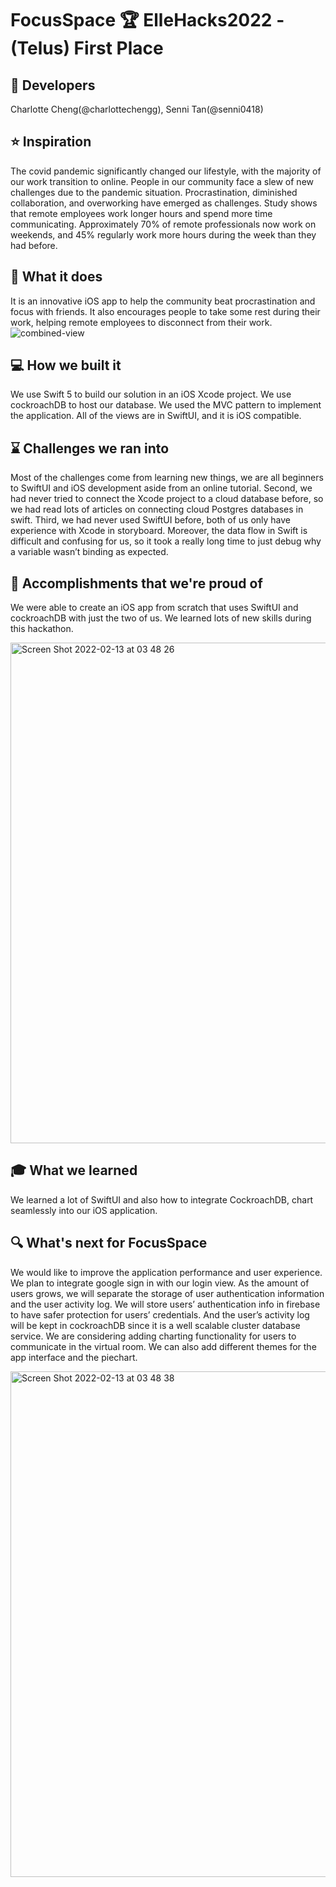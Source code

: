 # FocusSpace :trophy: ElleHacks2022 - (Telus) First Place 

## :woman: Developers
Charlotte Cheng(@charlottechengg), Senni Tan(@senni0418)

## :star: Inspiration
The covid pandemic significantly changed our lifestyle, with the majority of our work transition to online. People in our community face a slew of new challenges due to the pandemic situation. Procrastination, diminished collaboration, and overworking have emerged as challenges. Study shows that remote employees work longer hours and spend more time communicating. Approximately 70% of remote professionals now work on weekends, and 45% regularly work more hours during the week than they had before.


## :iphone: What it does
It is an innovative iOS app to help the community beat procrastination and focus with friends. It also encourages people to take some rest during their work, helping remote employees to disconnect from their work.
![combined-view](https://user-images.githubusercontent.com/59659987/153794258-aed55989-f277-483a-b95a-709f7a1d32fc.png)

## :computer: How we built it
We use Swift 5 to build our solution in an iOS Xcode project. We use cockroachDB to host our database. We used the MVC pattern to implement the application. All of the views are in SwiftUI, and it is iOS compatible.
## :hourglass: Challenges we ran into

Most of the challenges come from learning new things, we are all beginners to SwiftUI and iOS development aside from an online tutorial. Second, we had never tried to connect the Xcode project to a cloud database before, so we had read lots of articles on connecting cloud Postgres databases in swift. Third, we had never used SwiftUI before, both of us only have experience with Xcode in storyboard. Moreover, the data flow in Swift is difficult and confusing for us, so it took a really long time to just debug why a variable wasn’t 
binding as expected.

## :memo: Accomplishments that we're proud of
We were able to create an iOS app from scratch that uses SwiftUI and cockroachDB with just the two of us. We learned lots of new skills during this hackathon.

<img width="801" alt="Screen Shot 2022-02-13 at 03 48 26" src="https://user-images.githubusercontent.com/59659987/153792847-c5c21f68-533f-49a0-aa37-937a659e22b2.png">

## :mortar_board: What we learned
We learned a lot of SwiftUI and also how to integrate CockroachDB, chart seamlessly into our iOS application. 
## :mag: What's next for FocusSpace
We would like to improve the application performance and user experience. We plan to integrate google sign in with our login view. As the amount of users grows, we will separate the storage of user authentication information and the user activity log. We will store users’ authentication info in firebase to have safer protection for users’ credentials. And the user’s activity log will be kept in cockroachDB since it is a well scalable cluster database service. We are considering adding charting functionality for users to communicate in the virtual room. We can also add different themes for the app interface and the piechart.

<img width="809" alt="Screen Shot 2022-02-13 at 03 48 38" src="https://user-images.githubusercontent.com/59659987/153792869-e4f77994-6811-4c94-96a8-e7163d1f7c2b.png">



